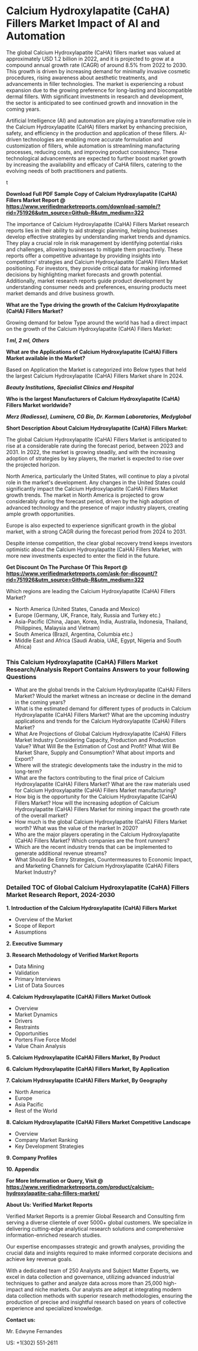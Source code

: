 <meta name="title" content="Global Calcium Hydroxylapatite (CaHA) Fillers Market Impact of AI and Automation"><meta name="description" content="The global Calcium Hydroxylapatite (CaHA) fillers market was valued at approximately USD 1.2 billion in 2022, and it is projected to grow at a compound annual growth r"><meta name="title" content="Calcium Hydroxylapatite (CaHA) Fillers Market Size, Share, Scope, Trends, Growth, Opportunities, Analysis, Forecast"><h1>Calcium Hydroxylapatite (CaHA) Fillers Market Impact of AI and Automation</h1><p>The global Calcium Hydroxylapatite (CaHA) fillers market was valued at approximately USD 1.2 billion in 2022, and it is projected to grow at a compound annual growth rate (CAGR) of around 8.5% from 2022 to 2030. This growth is driven by increasing demand for minimally invasive cosmetic procedures, rising awareness about aesthetic treatments, and advancements in filler technologies. The market is experiencing a robust expansion due to the growing preference for long-lasting and biocompatible dermal fillers. With significant investments in research and development, the sector is anticipated to see continued growth and innovation in the coming years.</p><p>Artificial Intelligence (AI) and automation are playing a transformative role in the Calcium Hydroxylapatite (CaHA) fillers market by enhancing precision, safety, and efficiency in the production and application of these fillers. AI-driven technologies are enabling more accurate formulation and customization of fillers, while automation is streamlining manufacturing processes, reducing costs, and improving product consistency. These technological advancements are expected to further boost market growth by increasing the availability and efficacy of CaHA fillers, catering to the evolving needs of both practitioners and patients.</p>t</p><p id="" class=""><strong>Download Full PDF Sample Copy of Calcium Hydroxylapatite (CaHA) Fillers Market Report @ <a href="https://www.verifiedmarketreports.com/download-sample/?rid=751926&utm_source=Github-R&utm_medium=322" target="_blank">https://www.verifiedmarketreports.com/download-sample/?rid=751926&utm_source=Github-R&utm_medium=322</a></strong></p><p>The importance of&nbsp;Calcium Hydroxylapatite (CaHA) Fillers Market research reports lies in their ability to aid strategic planning, helping businesses develop effective strategies by understanding market trends and dynamics. They play a crucial role in risk management by identifying potential risks and challenges, allowing businesses to mitigate them proactively. These reports offer a competitive advantage by providing insights into competitors' strategies and Calcium Hydroxylapatite (CaHA) Fillers Market positioning. For investors, they provide critical data for making informed decisions by highlighting market forecasts and growth potential. Additionally, market research reports guide product development by understanding consumer needs and preferences, ensuring products meet market demands and drive business growth.</p><p><strong>What are the&nbsp;Type driving the growth of the Calcium Hydroxylapatite (CaHA) Fillers Market?</strong></p><p id="" class="">Growing demand for below Type around the world has had a direct impact on the growth of the Calcium Hydroxylapatite (CaHA) Fillers Market:</p><em><strong>1 ml, 2 ml, Others</strong></em></p><strong>What are the&nbsp;Applications&nbsp;of Calcium Hydroxylapatite (CaHA) Fillers Market available in the Market?</strong></p><p id="" class="">Based on Application the Market is categorized into Below types that held the largest Calcium Hydroxylapatite (CaHA) Fillers Market share In 2024.</p><em><strong>Beauty Institutions, Specialist Clinics and Hospital</strong></em></p><strong>Who is the largest Manufacturers of Calcium Hydroxylapatite (CaHA) Fillers Market worldwide?</strong></p><p><em><strong>Merz (Radiesse), Luminera, CG Bio, Dr. Korman Laboratories, Medyglobal</strong></em></p><p id="" class=""><strong>Short Description About Calcium Hydroxylapatite (CaHA) Fillers Market:</strong></p><p>The global Calcium Hydroxylapatite (CaHA) Fillers Market is anticipated to rise at a considerable rate during the forecast period, between 2023 and 2031. In 2022, the market is growing steadily, and with the increasing adoption of strategies by key players, the market is expected to rise over the projected horizon.</p><p>North America, particularly the United States, will continue to play a pivotal role in the market's development. Any changes in the United States could significantly impact the Calcium Hydroxylapatite (CaHA) Fillers Market growth trends. The market in North America is projected to grow considerably during the forecast period, driven by the high adoption of advanced technology and the presence of major industry players, creating ample growth opportunities.</p><p>Europe is also expected to experience significant growth in the global market, with a strong CAGR during the forecast period from 2024 to 2031.</p><p>Despite intense competition, the clear global recovery trend keeps investors optimistic about the Calcium Hydroxylapatite (CaHA) Fillers Market, with more new investments expected to enter the field in the future.</p><p id="" class=""><strong>Get Discount On The Purchase Of This Report @ <a href="https://www.verifiedmarketreports.com/ask-for-discount/?rid=751926&utm_source=Github-R&utm_medium=322" target="_blank">https://www.verifiedmarketreports.com/ask-for-discount/?rid=751926&utm_source=Github-R&utm_medium=322</a></strong></p>Which regions are leading the Calcium Hydroxylapatite (CaHA) Fillers Market?</p><ul><li>North America (United States, Canada and Mexico)</li><li>Europe (Germany, UK, France, Italy, Russia and Turkey etc.)</li><li>Asia-Pacific (China, Japan, Korea, India, Australia, Indonesia, Thailand, Philippines, Malaysia and Vietnam)</li><li>South America (Brazil, Argentina, Columbia etc.)</li><li>Middle East and Africa (Saudi Arabia, UAE, Egypt, Nigeria and South Africa)</li></ul><h3 id="" class="">This Calcium Hydroxylapatite (CaHA) Fillers Market Research/Analysis Report Contains Answers to your following Questions</h3><ul><li>What are the global trends in the Calcium Hydroxylapatite (CaHA) Fillers Market? Would the market witness an increase or decline in the demand in the coming years?</li><li>What is the estimated demand for different types of products in Calcium Hydroxylapatite (CaHA) Fillers Market? What are the upcoming industry applications and trends for the Calcium Hydroxylapatite (CaHA) Fillers Market?</li><li>What Are Projections of Global Calcium Hydroxylapatite (CaHA) Fillers Market Industry Considering Capacity, Production and Production Value? What Will Be the Estimation of Cost and Profit? What Will Be Market Share, Supply and Consumption? What about imports and Export?</li><li>Where will the strategic developments take the industry in the mid to long-term?</li><li>What are the factors contributing to the final price of Calcium Hydroxylapatite (CaHA) Fillers Market? What are the raw materials used for Calcium Hydroxylapatite (CaHA) Fillers Market manufacturing?</li><li>How big is the opportunity for the Calcium Hydroxylapatite (CaHA) Fillers Market? How will the increasing adoption of Calcium Hydroxylapatite (CaHA) Fillers Market for mining impact the growth rate of the overall market?</li><li>How much is the global Calcium Hydroxylapatite (CaHA) Fillers Market worth? What was the value of the market In 2020?</li><li>Who are the major players operating in the Calcium Hydroxylapatite (CaHA) Fillers Market? Which companies are the front runners?</li><li>Which are the recent industry trends that can be implemented to generate additional revenue streams?</li><li>What Should Be Entry Strategies, Countermeasures to Economic Impact, and Marketing Channels for Calcium Hydroxylapatite (CaHA) Fillers Market Industry?</li></ul><h3 id="" class="">Detailed TOC of Global Calcium Hydroxylapatite (CaHA) Fillers Market Research Report, 2024-2030</h3><p id="" class=""><strong>1. Introduction of the Calcium Hydroxylapatite (CaHA) Fillers Market</strong></p><ul><li>Overview of the Market</li><li>Scope of Report</li><li>Assumptions</li></ul><p id="" class=""><strong>2. Executive Summary</strong></p><p id="" class=""><strong>3. Research Methodology of Verified Market Reports</strong></p><ul><li>Data Mining</li><li>Validation</li><li>Primary Interviews</li><li>List of Data Sources</li></ul><p id="" class=""><strong>4. Calcium Hydroxylapatite (CaHA) Fillers Market Outlook</strong></p><ul><li>Overview</li><li>Market Dynamics</li><li>Drivers</li><li>Restraints</li><li>Opportunities</li><li>Porters Five Force Model</li><li>Value Chain Analysis</li></ul><p id="" class=""><strong>5. Calcium Hydroxylapatite (CaHA) Fillers Market, By Product</strong></p><p id="" class=""><strong>6. Calcium Hydroxylapatite (CaHA) Fillers Market, By Application</strong></p><p id="" class=""><strong>7. Calcium Hydroxylapatite (CaHA) Fillers Market, By Geography</strong></p><ul><li>North America</li><li>Europe</li><li>Asia Pacific</li><li>Rest of the World</li></ul><p id="" class=""><strong>8. Calcium Hydroxylapatite (CaHA) Fillers Market Competitive Landscape</strong></p><ul><li>Overview</li><li>Company Market Ranking</li><li>Key Development Strategies</li></ul><p id="" class=""><strong>9. Company Profiles</strong></p><p id="" class=""><strong>10. Appendix</strong></p><p id="" class=""><strong>For More Information or Query, Visit @ <a href="https://www.verifiedmarketreports.com/product/calcium-hydroxylapatite-caha-fillers-market/" target="_blank">https://www.verifiedmarketreports.com/product/calcium-hydroxylapatite-caha-fillers-market/</a></strong></p><p id="" class=""><strong>About Us: Verified Market Reports</strong></p><p id="" class="">Verified Market Reports is a premier Global Research and Consulting firm serving a diverse clientele of over 5000+ global customers. We specialize in delivering cutting-edge analytical research solutions and comprehensive information-enriched research studies.</p><p id="" class="">Our expertise encompasses strategic and growth analyses, providing the crucial data and insights required to make informed corporate decisions and achieve key revenue goals.</p><p id="" class="">With a dedicated team of 250 Analysts and Subject Matter Experts, we excel in data collection and governance, utilizing advanced industrial techniques to gather and analyze data across more than 25,000 high-impact and niche markets. Our analysts are adept at integrating modern data collection methods with superior research methodologies, ensuring the production of precise and insightful research based on years of collective experience and specialized knowledge.</p><p id="" class=""><strong>Contact us:</strong></p><p id="" class="">Mr. Edwyne Fernandes</p><p id="" class="">US: +1(302) 551-2611</p>